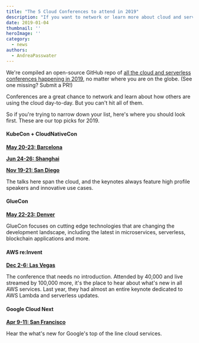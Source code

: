 ```yaml
---
title: "The 5 Cloud Conferences to attend in 2019"
description: "If you want to network or learn more about cloud and serverless, here are the conferences not to miss."
date: 2019-01-04
thumbnail: ''
heroImage: ''
category:
  - news
authors: 
  - AndreaPasswater
---
```


We're compiled an open-source GitHub repo of [all the cloud and serverless conferences happening in 2019](https://github.com/serverless/cloud-computing-conferences), no matter where you are on the globe. (See one missing? Submit a PR!)

Conferences are a great chance to network and learn about how others are using the cloud day-to-day. But you can't hit all of them.

So if you're trying to narrow down your list, here's where you should look first. These are our top picks for 2019.

#### KubeCon + CloudNativeCon

**[May 20-23: Barcelona](https://events.linuxfoundation.org/events/kubecon-cloudnativecon-europe-2019/)**

**[Jun 24-26: Shanghai](https://www.lfasiallc.com/events/kubecon-cloudnativecon-china-2019/)**

**[Nov 19-21: San Diego](https://events.linuxfoundation.org/events/kubecon-cloudnativecon-north-america-2019/)**

The talks here span the cloud, and the keynotes always feature high profile speakers and innovative use cases.

#### GlueCon

**[May 22-23: Denver](http://gluecon.com/)**

GlueCon focuses on cutting edge technologies that are changing the development landscape, including the latest in microservices, serverless, blockchain applications and more.

#### AWS re:Invent

**[Dec 2-6: Las Vegas](https://reinvent.awsevents.com/)**

The conference that needs no introduction. Attended by 40,000 and live streamed by 100,000 more, it's the place to hear about what's new in all AWS services. Last year, they had almost an entire keynote dedicated to AWS Lambda and serverless updates.

#### Google Cloud Next

**[Apr 9-11: San Francisco](https://cloud.google.com/)**

Hear the what's new for Google's top of the line cloud services.

